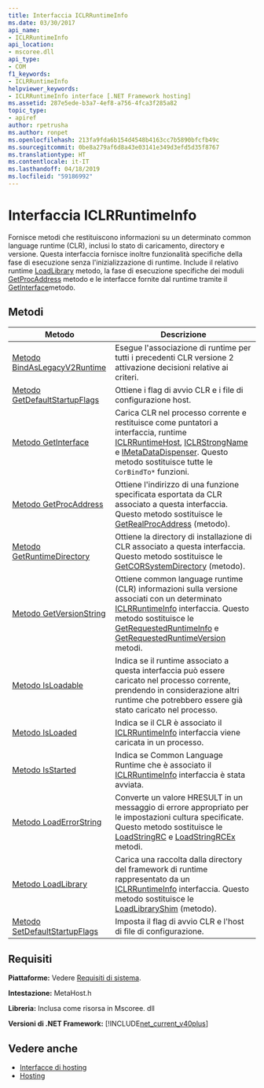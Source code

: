 ```yaml
---
title: Interfaccia ICLRRuntimeInfo
ms.date: 03/30/2017
api_name:
- ICLRRuntimeInfo
api_location:
- mscoree.dll
api_type:
- COM
f1_keywords:
- ICLRRuntimeInfo
helpviewer_keywords:
- ICLRRuntimeInfo interface [.NET Framework hosting]
ms.assetid: 287e5ede-b3a7-4ef8-a756-4fca3f285a82
topic_type:
- apiref
author: rpetrusha
ms.author: ronpet
ms.openlocfilehash: 213fa9fda6b154d4548b4163cc7b5890bfcfb49c
ms.sourcegitcommit: 0be8a279af6d8a43e03141e349d3efd5d35f8767
ms.translationtype: HT
ms.contentlocale: it-IT
ms.lasthandoff: 04/18/2019
ms.locfileid: "59186992"
---
```

# <a name="iclrruntimeinfo-interface"></a>Interfaccia ICLRRuntimeInfo
Fornisce metodi che restituiscono informazioni su un determinato common language runtime (CLR), inclusi lo stato di caricamento, directory e versione. Questa interfaccia fornisce inoltre funzionalità specifiche della fase di esecuzione senza l'inizializzazione di runtime. Include il relativo runtime [LoadLibrary](../../../../docs/framework/unmanaged-api/hosting/iclrruntimeinfo-loadlibrary-method.md) metodo, la fase di esecuzione specifiche dei moduli [GetProcAddress](../../../../docs/framework/unmanaged-api/hosting/iclrruntimeinfo-getprocaddress-method.md) metodo e le interfacce fornite dal runtime tramite il [GetInterface](../../../../docs/framework/unmanaged-api/hosting/iclrruntimeinfo-getinterface-method.md)metodo.  
  
## <a name="methods"></a>Metodi  
  
|Metodo|Descrizione|  
|------------|-----------------|  
|[Metodo BindAsLegacyV2Runtime](../../../../docs/framework/unmanaged-api/hosting/iclrruntimeinfo-bindaslegacyv2runtime-method.md)|Esegue l'associazione di runtime per tutti i precedenti CLR versione 2 attivazione decisioni relative ai criteri.|  
|[Metodo GetDefaultStartupFlags](../../../../docs/framework/unmanaged-api/hosting/iclrruntimeinfo-getdefaultstartupflags-method.md)|Ottiene i flag di avvio CLR e i file di configurazione host.|  
|[Metodo GetInterface](../../../../docs/framework/unmanaged-api/hosting/iclrruntimeinfo-getinterface-method.md)|Carica CLR nel processo corrente e restituisce come puntatori a interfaccia, runtime [ICLRRuntimeHost](../../../../docs/framework/unmanaged-api/hosting/iclrruntimehost-interface.md), [ICLRStrongName](../../../../docs/framework/unmanaged-api/hosting/iclrstrongname-interface.md) e [IMetaDataDispenser](../../../../docs/framework/unmanaged-api/metadata/imetadatadispenser-interface.md). Questo metodo sostituisce tutte le `CorBindTo*` funzioni.|  
|[Metodo GetProcAddress](../../../../docs/framework/unmanaged-api/hosting/iclrruntimeinfo-getprocaddress-method.md)|Ottiene l'indirizzo di una funzione specificata esportata da CLR associato a questa interfaccia. Questo metodo sostituisce le [GetRealProcAddress](../../../../docs/framework/unmanaged-api/hosting/getrealprocaddress-function.md) (metodo).|  
|[Metodo GetRuntimeDirectory](../../../../docs/framework/unmanaged-api/hosting/iclrruntimeinfo-getruntimedirectory-method.md)|Ottiene la directory di installazione di CLR associato a questa interfaccia. Questo metodo sostituisce le [GetCORSystemDirectory](../../../../docs/framework/unmanaged-api/hosting/getcorsystemdirectory-function.md) (metodo).|  
|[Metodo GetVersionString](../../../../docs/framework/unmanaged-api/hosting/iclrruntimeinfo-getversionstring-method.md)|Ottiene common language runtime (CLR) informazioni sulla versione associati con un determinato [ICLRRuntimeInfo](../../../../docs/framework/unmanaged-api/hosting/iclrruntimeinfo-interface.md) interfaccia. Questo metodo sostituisce le [GetRequestedRuntimeInfo](../../../../docs/framework/unmanaged-api/hosting/getrequestedruntimeinfo-function.md) e [GetRequestedRuntimeVersion](../../../../docs/framework/unmanaged-api/hosting/getrequestedruntimeversion-function.md) metodi.|  
|[Metodo IsLoadable](../../../../docs/framework/unmanaged-api/hosting/iclrruntimeinfo-isloadable-method.md)|Indica se il runtime associato a questa interfaccia può essere caricato nel processo corrente, prendendo in considerazione altri runtime che potrebbero essere già stato caricato nel processo.|  
|[Metodo IsLoaded](../../../../docs/framework/unmanaged-api/hosting/iclrruntimeinfo-isloaded-method.md)|Indica se il CLR è associato il [ICLRRuntimeInfo](../../../../docs/framework/unmanaged-api/hosting/iclrruntimeinfo-interface.md) interfaccia viene caricata in un processo.|  
|[Metodo IsStarted](../../../../docs/framework/unmanaged-api/hosting/iclrruntimeinfo-isstarted-method.md)|Indica se Common Language Runtime che è associato il [ICLRRuntimeInfo](../../../../docs/framework/unmanaged-api/hosting/iclrruntimeinfo-interface.md) interfaccia è stata avviata.|  
|[Metodo LoadErrorString](../../../../docs/framework/unmanaged-api/hosting/iclrruntimeinfo-loaderrorstring-method.md)|Converte un valore HRESULT in un messaggio di errore appropriato per le impostazioni cultura specificate. Questo metodo sostituisce le [LoadStringRC](../../../../docs/framework/unmanaged-api/hosting/loadstringrc-function.md) e [LoadStringRCEx](../../../../docs/framework/unmanaged-api/hosting/loadstringrcex-function.md) metodi.|  
|[Metodo LoadLibrary](../../../../docs/framework/unmanaged-api/hosting/iclrruntimeinfo-loadlibrary-method.md)|Carica una raccolta dalla directory del framework di runtime rappresentato da un [ICLRRuntimeInfo](../../../../docs/framework/unmanaged-api/hosting/iclrruntimeinfo-interface.md) interfaccia. Questo metodo sostituisce le [LoadLibraryShim](../../../../docs/framework/unmanaged-api/hosting/loadlibraryshim-function.md) (metodo).|  
|[Metodo SetDefaultStartupFlags](../../../../docs/framework/unmanaged-api/hosting/iclrruntimeinfo-setdefaultstartupflags-method.md)|Imposta il flag di avvio CLR e l'host di file di configurazione.|  
  
## <a name="requirements"></a>Requisiti  
 **Piattaforme:** Vedere [Requisiti di sistema](../../../../docs/framework/get-started/system-requirements.md).  
  
 **Intestazione:** MetaHost.h  
  
 **Libreria:** Inclusa come risorsa in Mscoree. dll  
  
 **Versioni di .NET Framework:** [!INCLUDE[net_current_v40plus](../../../../includes/net-current-v40plus-md.md)]  
  
## <a name="see-also"></a>Vedere anche

- [Interfacce di hosting](../../../../docs/framework/unmanaged-api/hosting/hosting-interfaces.md)
- [Hosting](../../../../docs/framework/unmanaged-api/hosting/index.md)
